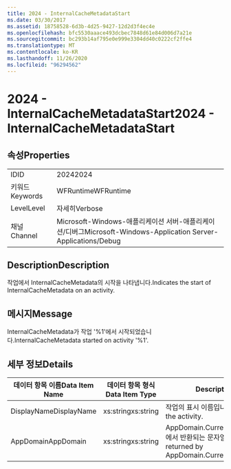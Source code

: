 ```yaml
---
title: 2024 - InternalCacheMetadataStart
ms.date: 03/30/2017
ms.assetid: 18758528-6d3b-4d25-9427-12d2d3f4ec4e
ms.openlocfilehash: bfc5530aaace493dcbec7848d61e84d006d7a21e
ms.sourcegitcommit: bc293b14af795e0e999e3304dd40c0222cf2ffe4
ms.translationtype: MT
ms.contentlocale: ko-KR
ms.lasthandoff: 11/26/2020
ms.locfileid: "96294562"
---
```

# <a name="2024---internalcachemetadatastart"></a><span data-ttu-id="b1a54-102">2024 - InternalCacheMetadataStart</span><span class="sxs-lookup"><span data-stu-id="b1a54-102">2024 - InternalCacheMetadataStart</span></span>

## <a name="properties"></a><span data-ttu-id="b1a54-103">속성</span><span class="sxs-lookup"><span data-stu-id="b1a54-103">Properties</span></span>  
  
|||  
|-|-|  
|<span data-ttu-id="b1a54-104">ID</span><span class="sxs-lookup"><span data-stu-id="b1a54-104">ID</span></span>|<span data-ttu-id="b1a54-105">2024</span><span class="sxs-lookup"><span data-stu-id="b1a54-105">2024</span></span>|  
|<span data-ttu-id="b1a54-106">키워드</span><span class="sxs-lookup"><span data-stu-id="b1a54-106">Keywords</span></span>|<span data-ttu-id="b1a54-107">WFRuntime</span><span class="sxs-lookup"><span data-stu-id="b1a54-107">WFRuntime</span></span>|  
|<span data-ttu-id="b1a54-108">Level</span><span class="sxs-lookup"><span data-stu-id="b1a54-108">Level</span></span>|<span data-ttu-id="b1a54-109">자세히</span><span class="sxs-lookup"><span data-stu-id="b1a54-109">Verbose</span></span>|  
|<span data-ttu-id="b1a54-110">채널</span><span class="sxs-lookup"><span data-stu-id="b1a54-110">Channel</span></span>|<span data-ttu-id="b1a54-111">Microsoft-Windows-애플리케이션 서버-애플리케이션/디버그</span><span class="sxs-lookup"><span data-stu-id="b1a54-111">Microsoft-Windows-Application Server-Applications/Debug</span></span>|  
  
## <a name="description"></a><span data-ttu-id="b1a54-112">Description</span><span class="sxs-lookup"><span data-stu-id="b1a54-112">Description</span></span>  

 <span data-ttu-id="b1a54-113">작업에서 InternalCacheMetadata의 시작을 나타냅니다.</span><span class="sxs-lookup"><span data-stu-id="b1a54-113">Indicates the start of InternalCacheMetadata on an activity.</span></span>  
  
## <a name="message"></a><span data-ttu-id="b1a54-114">메시지</span><span class="sxs-lookup"><span data-stu-id="b1a54-114">Message</span></span>  

 <span data-ttu-id="b1a54-115">InternalCacheMetadata가 작업 '%1'에서 시작되었습니다.</span><span class="sxs-lookup"><span data-stu-id="b1a54-115">InternalCacheMetadata started on activity '%1'.</span></span>  
  
## <a name="details"></a><span data-ttu-id="b1a54-116">세부 정보</span><span class="sxs-lookup"><span data-stu-id="b1a54-116">Details</span></span>  
  
|<span data-ttu-id="b1a54-117">데이터 항목 이름</span><span class="sxs-lookup"><span data-stu-id="b1a54-117">Data Item Name</span></span>|<span data-ttu-id="b1a54-118">데이터 항목 형식</span><span class="sxs-lookup"><span data-stu-id="b1a54-118">Data Item Type</span></span>|<span data-ttu-id="b1a54-119">Description</span><span class="sxs-lookup"><span data-stu-id="b1a54-119">Description</span></span>|  
|--------------------|--------------------|-----------------|  
|<span data-ttu-id="b1a54-120">DisplayName</span><span class="sxs-lookup"><span data-stu-id="b1a54-120">DisplayName</span></span>|<span data-ttu-id="b1a54-121">xs:string</span><span class="sxs-lookup"><span data-stu-id="b1a54-121">xs:string</span></span>|<span data-ttu-id="b1a54-122">작업의 표시 이름입니다.</span><span class="sxs-lookup"><span data-stu-id="b1a54-122">The display name of the activity.</span></span>|  
|<span data-ttu-id="b1a54-123">AppDomain</span><span class="sxs-lookup"><span data-stu-id="b1a54-123">AppDomain</span></span>|<span data-ttu-id="b1a54-124">xs:string</span><span class="sxs-lookup"><span data-stu-id="b1a54-124">xs:string</span></span>|<span data-ttu-id="b1a54-125">AppDomain.CurrentDomain.FriendlyName에서 반환되는 문자열입니다.</span><span class="sxs-lookup"><span data-stu-id="b1a54-125">The string returned by AppDomain.CurrentDomain.FriendlyName.</span></span>|
